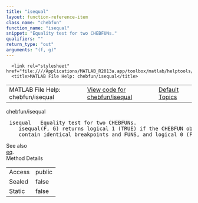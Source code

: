 ```yaml
---
title: "isequal"
layout: function-reference-item
class_name: "chebfun"
function_name: "isequal"
snippet: "Equality test for two CHEBFUNs."
qualifiers: ""
return_type: "out"
arguments: "(f, g)"
---
```


<html>
   <head>
      <meta http-equiv="Content-Type" content="text/html; charset=utf-8">
   
      <link rel="stylesheet" href="file:////Applications/MATLAB_R2013a.app/toolbox/matlab/helptools/private/helpwin.css">
      <title>MATLAB File Help: chebfun/isequal</title>
   </head>
   <body>
      <!--Single-page help-->
      <table border="0" cellspacing="0" width="100%">
         <tr class="subheader">
            <td class="headertitle">MATLAB File Help: chebfun/isequal</td>
            <td class="subheader-left"><a href="matlab:edit chebfun/isequal">View code for chebfun/isequal</a></td>
            <td class="subheader-right"><a href="matlab:helpwin">Default Topics</a></td>
         </tr>
      </table>
      <div class="title">chebfun/isequal</div>
      <div class="helptext"><pre><!--helptext --> <span class="helptopic">isequal</span>   Equality test for two CHEBFUNs.
    <span class="helptopic">isequal</span>(F, G) returns logical 1 (TRUE) if the CHEBFUN objects F and G
    contain identical breakpoints and FUNS, and logical 0 (FALSE) otherwise.</pre></div><!--after help --><!--seeAlso--><div class="footerlinktitle">See also</div><div class="footerlink"> <a href="matlab:helpwin chebfun/eq">eq</a>.
</div>
      <!--Method-->
      <div class="sectiontitle">Method Details</div>
      <table class="class-details">
         <tr>
            <td class="class-detail-label">Access</td>
            <td>public</td>
         </tr>
         <tr>
            <td class="class-detail-label">Sealed</td>
            <td>false</td>
         </tr>
         <tr>
            <td class="class-detail-label">Static</td>
            <td>false</td>
         </tr>
      </table>
   </body>
</html>
